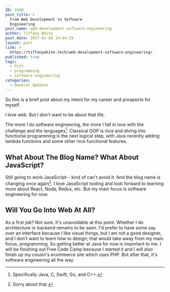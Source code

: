 ```yaml
---
ID: 1590
post_title: >
  From Web Development to Software
  Engineering
post_name: web-development-software-engineering
author: Tiffany White
post_date: 2017-01-26 14:44:29
layout: post
link: >
  https://tiffanywhite.tech/web-development-software-engineering/
published: true
tags:
  - Pitt
  - programming
  - software engineering
categories:
  - General Updates
---
```

So this is a brief post about my intent for my career and prospects for myself.

I love web. But I don't want to be about that life.

The more I do software engineering, the more I fall in love with the challenge and the languages[^1]. Classical OOP is nice and diving into functional programming is the next logical step, with Java recently adding lambda functions and some other nice functional features. 

## What About The Blog Name? What About JavaScript?

Still going to work JavaScript-- kind of can't avoid it. And the blog name is changing once again[^2]. I love JavaScript tooling and look forward to learning more about React, Node, Redux, etc. But my main focus is software engineering for now.

## Will You Go Into Web At All?

As a first job? Not sure. It's unavoidable at this point. Whether I do architecture or backend remains to be seen. I'd prefer to have some say over an interface because I like visual things, but I am not a good designer, and I don't want to learn how to design; that would take away from my main focus, programming. So getting better at Java for now is important to me. I will be finishing out Free Code Camp because I started it and I will also finish up my cousin's ecommerce site which uses PHP. But after that, it's software engineering all the way.

[^1]: Specifically Java, C, Swift, Go, and C++.
[^2]: Sorry about that.